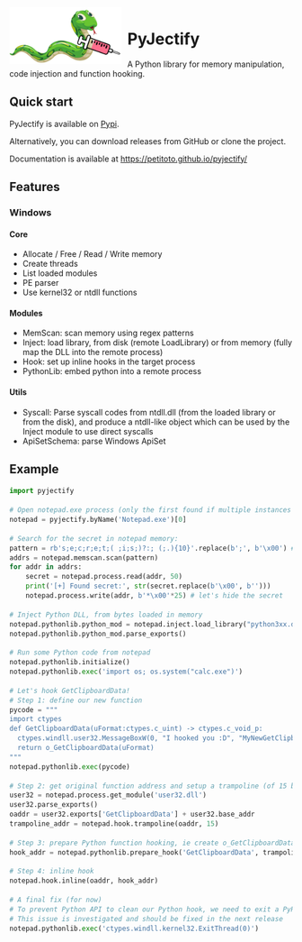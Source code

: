 <img height="100" align="left" style="float: left; margin: 0 10px 0 0;" alt="PyJectify logo" src="https://raw.githubusercontent.com/Petitoto/pyjectify/main/pyjectify.png">

# PyJectify
A Python library for memory manipulation, code injection and function hooking.


## Quick start
PyJectify is available on [Pypi](https://pypi.org/project/pyjectify/).

Alternatively, you can download releases from GitHub or clone the project.

Documentation is available at https://petitoto.github.io/pyjectify/


## Features
### Windows
#### Core
- Allocate / Free / Read / Write memory
- Create threads
- List loaded modules
- PE parser
- Use kernel32 or ntdll functions

#### Modules
- MemScan: scan memory using regex patterns
- Inject: load library, from disk (remote LoadLibrary) or from memory (fully map the DLL into the remote process)
- Hook: set up inline hooks in the target process
- PythonLib: embed python into a remote process

#### Utils
- Syscall: Parse syscall codes from ntdll.dll (from the loaded library or from the disk), and produce a ntdll-like object which can be used by the Inject module to use direct syscalls
- ApiSetSchema: parse Windows ApiSet


## Example
```python
import pyjectify

# Open notepad.exe process (only the first found if multiple instances of notepad are running)
notepad = pyjectify.byName('Notepad.exe')[0]

# Search for the secret in notepad memory:
pattern = rb's;e;c;r;e;t;( ;i;s;)?:; (;.){10}'.replace(b';', b'\x00') # ; -> \x00 just to keep the pattern readable (notepad use wide strings)
addrs = notepad.memscan.scan(pattern)
for addr in addrs:
    secret = notepad.process.read(addr, 50)
    print('[+] Found secret:', str(secret.replace(b'\x00', b'')))
    notepad.process.write(addr, b'*\x00'*25) # let's hide the secret

# Inject Python DLL, from bytes loaded in memory
notepad.pythonlib.python_mod = notepad.inject.load_library("python3xx.dll")
notepad.pythonlib.python_mod.parse_exports()

# Run some Python code from notepad
notepad.pythonlib.initialize()
notepad.pythonlib.exec('import os; os.system("calc.exe")')

# Let's hook GetClipboardData!
# Step 1: define our new function
pycode = """
import ctypes
def GetClipboardData(uFormat:ctypes.c_uint) -> ctypes.c_void_p:
  ctypes.windll.user32.MessageBoxW(0, "I hooked you :D", "MyNewGetClipboardData", 0)
  return o_GetClipboardData(uFormat)
"""
notepad.pythonlib.exec(pycode)

# Step 2: get original function address and setup a trampoline (of 15 bytes size)
user32 = notepad.process.get_module('user32.dll')
user32.parse_exports()
oaddr = user32.exports['GetClipboardData'] + user32.base_addr
trampoline_addr = notepad.hook.trampoline(oaddr, 15)

# Step 3: prepare Python function hooking, ie create o_GetClipboardData and get ou Python GetClipboardData address
hook_addr = notepad.pythonlib.prepare_hook('GetClipboardData', trampoline_addr)

# Step 4: inline hook
notepad.hook.inline(oaddr, hook_addr)

# A final fix (for now)
# To prevent Python API to clean our Python hook, we need to exit a PyRun_SimpleString abruptly, or keeping it open using a sleep
# This issue is investigated and should be fixed in the next release
notepad.pythonlib.exec('ctypes.windll.kernel32.ExitThread(0)')
```